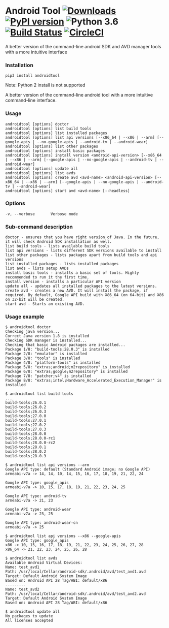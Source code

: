 # Android Tool [![Downloads](https://pepy.tech/badge/androidtool)](https://pepy.tech/project/androidtool) [![PyPI version](https://badge.fury.io/py/androidtool.svg)](https://badge.fury.io/py/androidtool) ![Python 3.6](https://img.shields.io/badge/python-3.6-brightgreen.svg) [![Build Status](https://img.shields.io/travis/ashishb/androidtool/master.svg?label=Travis%20CI)](https://travis-ci.org/ashishb/androidtool) [![CircleCI](https://img.shields.io/circleci/project/github/ashishb/android-sdk-enhanced.svg?label=Circle%20CI)](https://circleci.com/gh/ashishb/android-sdk-enhanced) 


A better version of the command-line android SDK and AVD manager tools with a more intuitive interface

### Installation

`pip3 install androidtool`

Note: Python 2 install is not supported

A better version of the command-line android tool with a more intuitive command-line interface.

### Usage

    androidtool [options] doctor
    androidtool [options] list build tools
    androidtool [options] list installed packages
    androidtool [options] list api versions [--x86_64 | --x86 | --arm] [--google-apis | --no-google-apis | --android-tv | --android-wear]
    androidtool [options] list other packages
    androidtool [options] install basic packages
    androidtool [options] install version <android-api-version> [--x86_64 | --x86 | --arm] [--google-apis | --no-google-apis | --android-tv | --android-wear]
    androidtool [options] update all
    androidtool [options] list avds
    androidtool [options] create avd <avd-name> <android-api-version> [--x86_64 | --x86 | --arm] [--google-apis | --no-google-apis | --android-tv | --android-wear]
    androidtool [options] start avd <avd-name> [--headless]

### Options
    -v, --verbose       Verbose mode


### Sub-command description
    doctor - ensures that you have right version of Java. In the future, it will check Android SDK installation as well.
    list build tools - lists available build tools
    list api versions - lists different SDK versions available to install
    list other packages - lists packages apart from build tools and api versions
    list installed packages - lists installed packages
    list avds - lists setup AVDs
    install basic tools - installs a basic set of tools. Highly recommended to run it the first time.
    install version - installs a particular API version
    update all - updates all installed packages to the latest versions.
    create avd - creates a new AVD. It will install the package, if required. By default, Google API build with X86_64 (on 64-bit) and X86 on 32-bit will be created.
    start avd - Starts an existing AVD.


### Usage example

```
$ androidtool doctor
Checking java version...
Correct Java version 1.8 is installed
Checking SDK manager is installed...
Checking that basic Android packages are installed...
Package 1/8: "build-tools;28.0.3" is installed
Package 2/8: "emulator" is installed
Package 3/8: "tools" is installed
Package 4/8: "platform-tools" is installed
Package 5/8: "extras;android;m2repository" is installed
Package 6/8: "extras;google;m2repository" is installed
Package 7/8: "patcher;v4" is installed
Package 8/8: "extras;intel;Hardware_Accelerated_Execution_Manager" is installed
```

```
$ androidtool list build tools
...
build-tools;26.0.1
build-tools;26.0.2
build-tools;26.0.3
build-tools;27.0.0
build-tools;27.0.1
build-tools;27.0.2
build-tools;27.0.3
build-tools;28.0.0
build-tools;28.0.0-rc1
build-tools;28.0.0-rc2
build-tools;28.0.1
build-tools;28.0.2
build-tools;28.0.3
```

```
$ androidtool list api versions --arm
Google API type: default (Standard Android image; no Google API)
armeabi-v7a -> 14, 14, 10, 14, 15, 16, 17, 18, 19, 21, 22, 24

Google API type: google_apis
armeabi-v7a -> 10, 15, 17, 18, 19, 21, 22, 23, 24, 25

Google API type: android-tv
armeabi-v7a -> 21, 23

Google API type: android-wear
armeabi-v7a -> 23, 25

Google API type: android-wear-cn
armeabi-v7a -> 25
```

```
$ androidtool list api versions --x86 --google-apis
Google API type: google_apis
x86 -> 10, 15, 16, 17, 18, 19, 21, 22, 23, 24, 25, 26, 27, 28
x86_64 -> 21, 22, 23, 24, 25, 26, 28
```

```
$ androidtool list avds
Available Android Virtual Devices:
Name: test_avd1
Path: /usr/local/Cellar/android-sdk/.android/avd/test_avd1.avd
Target: Default Android System Image
Based on: Android API 28 Tag/ABI: default/x86
---------
Name: test_avd2
Path: /usr/local/Cellar/android-sdk/.android/avd/test_avd2.avd
Target: Default Android System Image
Based on: Android API 28 Tag/ABI: default/x86
```

```
$ androidtool update all
No packages to update
All licenses accepted
```